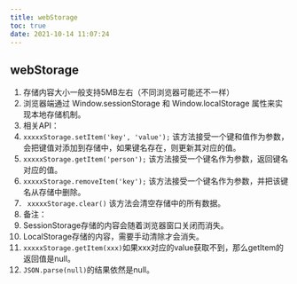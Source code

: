 ```yaml
---
title: webStorage
toc: true
date: 2021-10-14 11:07:24
---
```


## webStorage

1. 存储内容大小一般支持5MB左右（不同浏览器可能还不一样）
2. 浏览器端通过 Window.sessionStorage 和 Window.localStorage 属性来实现本地存储机制。
3. 相关API：
  1. ```xxxxxStorage.setItem('key', 'value');```
    该方法接受一个键和值作为参数，会把键值对添加到存储中，如果键名存在，则更新其对应的值。
  2. ```xxxxxStorage.getItem('person');```
  ​		该方法接受一个键名作为参数，返回键名对应的值。
  3. ```xxxxxStorage.removeItem('key');```
  ​		该方法接受一个键名作为参数，并把该键名从存储中删除。
  4. ``` xxxxxStorage.clear()```
  ​		该方法会清空存储中的所有数据。
4. 备注：
  1. SessionStorage存储的内容会随着浏览器窗口关闭而消失。
  2. LocalStorage存储的内容，需要手动清除才会消失。
  3. ```xxxxxStorage.getItem(xxx)```如果xxx对应的value获取不到，那么getItem的返回值是null。
  4. ```JSON.parse(null)```的结果依然是null。
